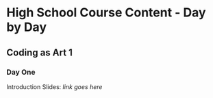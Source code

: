 # High School Course Content - Day by Day
## Coding as Art 1
### Day One
Introduction Slides: *link goes here*


